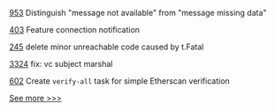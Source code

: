 
[953](https://github.com/hyperledger/firefly/pull/953) Distinguish "message not available" from "message missing data"

[403](https://github.com/hyperledger/aries-mobile-agent-react-native/pull/403) Feature connection notification

[245](https://github.com/hyperledger/fabric-sdk-go/pull/245) delete minor unreachable code caused by t.Fatal

[3324](https://github.com/hyperledger/aries-framework-go/pull/3324) fix: vc subject marshal

[602](https://github.com/hyperledger-labs/blockchain-carbon-accounting/pull/602) Create `verify-all` task for simple Etherscan verification


[See more >>>](https://start-here.hyperledger.org/pull-requests)
